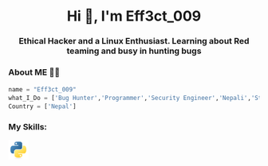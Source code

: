 <h1 align="center">Hi 👋, I'm Eff3ct_009</h1>
<h3 align="center">Ethical Hacker and a Linux  Enthusiast. Learning about Red teaming and busy in hunting bugs</h3>
</p>



### About ME 🤟😎
```Python
name = "Eff3ct_009"
what_I_Do = ['Bug Hunter','Programmer','Security Engineer','Nepali','Student']
Country = ['Nepal']
```

<h3 align="left">My Skills:</h3>
<p align="left"> <a href="https://www.python.org" target="_blank" rel="noreferrer"> <img src="https://raw.githubusercontent.com/devicons/devicon/master/icons/python/python-original.svg" alt="python" width="40" height="40"/> </a> </p>

 
